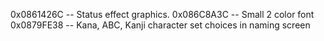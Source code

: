 0x0861426C -- Status effect graphics.
0x086C8A3C -- Small 2 color font
0x0879FE38 -- Kana, ABC, Kanji character set choices in naming screen
